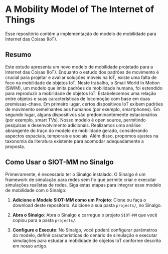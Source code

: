 
# A Mobility Model of The Internet of Things 

Esse repositório contém a implementação do modelo de mobilidade para Internet das Coisas (IoT). 

## Resumo

Este estudo apresenta um novo modelo de mobilidade projetado para a Internet das Coisas (IoT). Enquanto o estudo dos padrões de movimento é crucial para projetar e avaliar soluções móveis na IoT, existe uma falta de foco na mobilidade de objetos IoT. Neste trabalho, o Small World In Motion (SWIM), um modelo que imita padrões de mobilidade humana, foi estendido para reproduzir a mobilidade de objetos IoT. Estabelecemos uma relação entre objetos e suas características de locomoção com base em duas premissas-chave. Em primeiro lugar, certos dispositivos IoT exibem padrões de movimento semelhantes aos humanos (por exemplo, smartphones). Em segundo lugar, alguns dispositivos são predominantemente estacionários (por exemplo, smart TVs). Nosso modelo é open source, permitindo pesquisas e desenvolvimento adicionais. Realizamos uma análise abrangente do traço do modelo de mobilidade gerado, considerando aspectos espaciais, temporais e sociais. Além disso, propomos ajustes na taxonomia da literatura existente para acomodar adequadamente a proposta.


## Como Usar o SIOT-MM no Sinalgo

Primeiramente, é necessário ter o Sinalgo instalado. O Sinalgo é um framework de simulação para redes sem fio que permite criar e executar simulações realistas de redes. Siga estas etapas para integrar esse modelo de mobilidade com o Sinalgo:

1. **Adicione o Modelo SIOT-MM como um Projeto**: Clone ou faça o download deste repositório. Adicione a sua pasta `projects/`, no Sinalgo.

2. **Abra o Sinalgo**: Abra o Sinalgo e carregue o projeto `SIOT-MM` que você copiou para a pasta `projects/`.

3. **Configure e Execute**: No Sinalgo, você poderá configurar parâmetros do modelo, definir características do cenário de simulação e executar simulações para estudar a mobilidade de objetos IoT conforme descrito em nosso artigo.




